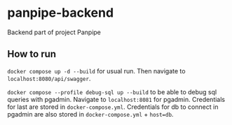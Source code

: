 # panpipe-backend
Backend part of project Panpipe

## How to run
`docker compose up -d --build` for usual run. Then navigate to `localhost:8080/api/swagger`.

`docker compose --profile debug-sql up --build` to be able to debug sql queries with pgadmin. Navigate to `localhost:8081` for pgadmin. Credentials for last are stored in `docker-compose.yml`. Credentials for db to connect in pgadmin are also stored in `docker-compose.yml` + `host=db`.
